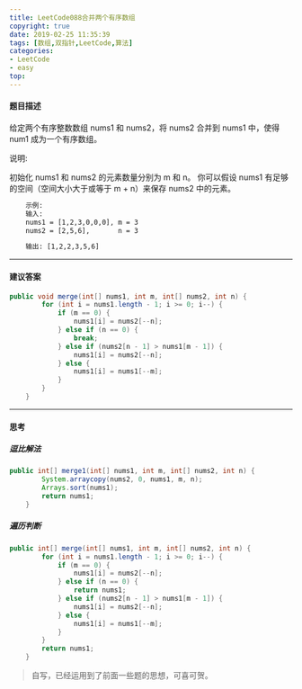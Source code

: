 ```yaml
---
title: LeetCode088合并两个有序数组
copyright: true
date: 2019-02-25 11:35:39
tags: [数组,双指针,LeetCode,算法]
categories: 
- LeetCode
- easy
top:
---
```


#### 题目描述

给定两个有序整数数组 nums1 和 nums2，将 nums2 合并到 nums1 中，使得 num1 成为一个有序数组。
<!--more-->

说明:

初始化 nums1 和 nums2 的元素数量分别为 m 和 n。
你可以假设 nums1 有足够的空间（空间大小大于或等于 m + n）来保存 nums2 中的元素。

```tex
    示例:
    输入:
    nums1 = [1,2,3,0,0,0], m = 3
    nums2 = [2,5,6],       n = 3

    输出: [1,2,2,3,5,6]
```

---
#### 建议答案

```java
public void merge(int[] nums1, int m, int[] nums2, int n) {
        for (int i = nums1.length - 1; i >= 0; i--) {
            if (m == 0) {
                nums1[i] = nums2[--n];
            } else if (n == 0) {
                break;
            } else if (nums2[n - 1] > nums1[m - 1]) {
                nums1[i] = nums2[--n];
            } else {
                nums1[i] = nums1[--m];
            }
        }
    }
```



---
#### 思考

##### 逗比解法

```java
public int[] merge1(int[] nums1, int m, int[] nums2, int n) {
        System.arraycopy(nums2, 0, nums1, m, n);
        Arrays.sort(nums1);
        return nums1;
    }
```

##### 遍历判断

```java
public int[] merge(int[] nums1, int m, int[] nums2, int n) {
        for (int i = nums1.length - 1; i >= 0; i--) {
            if (m == 0) {
                nums1[i] = nums2[--n];
            } else if (n == 0) {
                return nums1;
            } else if (nums2[n - 1] > nums1[m - 1]) {
                nums1[i] = nums2[--n];
            } else {
                nums1[i] = nums1[--m];
            }
        }
        return nums1;
    }
```

>自写，已经运用到了前面一些题的思想，可喜可贺。